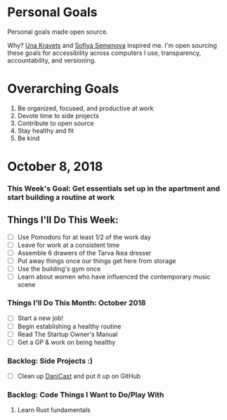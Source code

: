 Personal Goals
==============

Personal goals made open source.

Why? [Una Kravets](https://una.im/personal-goals-guide/) and [Sofiya Semenova](https://sofiya.io/notblog/personal) inspired me. I'm open sourcing these goals for accessibility across computers I use, transparency, accountability, and versioning.

# Overarching Goals
1. Be organized, focused, and productive at work
2. Devote time to side projects
3. Contribute to open source
4. Stay healthy and fit
6. Be kind

# October 8, 2018

### This Week's Goal: Get essentials set up in the apartment and start building a routine at work

## Things I'll Do This Week:
- [ ] Use Pomodoro for at least 1/2 of the work day
- [ ] Leave for work at a consistent time
- [ ] Assemble 6 drawers of the Tarva Ikea dresser
- [ ] Put away things once our things get here from storage
- [ ] Use the building's gym once
- [ ] Learn about women who have influenced the contemporary music scene

### Things I'll Do This Month: October 2018
- [ ] Start a new job!
- [ ] Begin establishing a healthy routine
- [ ] Read The Startup Owner's Manual
- [ ] Get a GP & work on being healthy

### Backlog: Side Projects :)
- [ ] Clean up [DaniCast](https://danicast.herokuapp.com) and put it up on GitHub

### Backlog: Code Things I Want to Do/Play With
1. Learn Rust fundamentals
